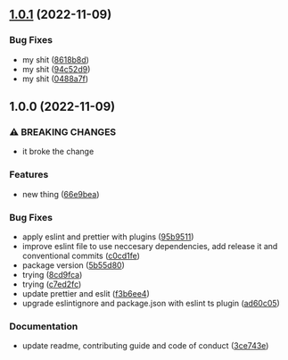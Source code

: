 

## [1.0.1](https://github.com/doccoio/docco-wip/compare/1.0.0...1.0.1) (2022-11-09)


### Bug Fixes

* my shit ([8618b8d](https://github.com/doccoio/docco-wip/commit/8618b8d4283e93396af9fbdf6f32585dbd91e5f8))
* my shit ([94c52d9](https://github.com/doccoio/docco-wip/commit/94c52d9160d8f3c045ab0adccc8c7a445527301b))
* my shit ([0488a7f](https://github.com/doccoio/docco-wip/commit/0488a7f8a8375daf0bed5d837e6aa7743c191041))

## 1.0.0 (2022-11-09)


### ⚠ BREAKING CHANGES

* it broke the change

### Features

* new thing ([66e9bea](https://github.com/doccoio/docco-wip/commit/66e9bea8bf26d9d98193c62005303189a688038e))


### Bug Fixes

* apply eslint and prettier with plugins ([95b9511](https://github.com/doccoio/docco-wip/commit/95b9511bd268e943e17bc980ad6d7693d3c07714))
* improve eslint file to use neccesary dependencies, add release it and conventional commits ([c0cd1fe](https://github.com/doccoio/docco-wip/commit/c0cd1fe5178beddf076283a8b600603c993a5763))
* package version ([5b55d80](https://github.com/doccoio/docco-wip/commit/5b55d8049791ab57b37e4724ef8dc272937b21ec))
* trying ([8cd9fca](https://github.com/doccoio/docco-wip/commit/8cd9fcad96361845007e2e773a39eecf2875e06e))
* trying ([c7ed2fc](https://github.com/doccoio/docco-wip/commit/c7ed2fcdabc747c08306c1b9e8906c8719981335))
* update prettier and eslit ([f3b6ee4](https://github.com/doccoio/docco-wip/commit/f3b6ee4be49ef621dd0cec2ba045dae9d32554e3))
* upgrade eslintignore and package.json with eslint ts plugin ([ad60c05](https://github.com/doccoio/docco-wip/commit/ad60c05165d3798cf399804adaa3eda6beb81797))


### Documentation

* update readme, contributing guide and code of conduct ([3ce743e](https://github.com/doccoio/docco-wip/commit/3ce743e1b4cdee1646051695ff406795b287f57c))